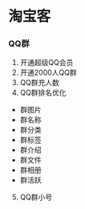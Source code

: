 # 淘宝客

### QQ群
1. 开通超级QQ会员
2. 开通2000人QQ群
3. QQ群充人数
4. QQ群排名优化
  - 群图片
  - 群名称
  - 群分类
  - 群标签
  - 群介绍
  - 群文件
  - 群相册
  - 群活跃
5. QQ群小号
